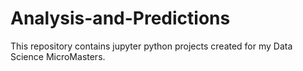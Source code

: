 # Analysis-and-Predictions

This repository contains jupyter python projects created for my Data Science MicroMasters.
